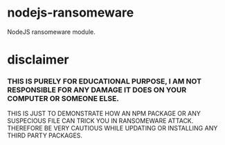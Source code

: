 # nodejs-ransomeware

NodeJS ransomeware module.

# disclaimer

### THIS IS PURELY FOR EDUCATIONAL PURPOSE, I AM NOT RESPONSIBLE FOR ANY DAMAGE IT DOES ON YOUR COMPUTER OR SOMEONE ELSE.

THIS IS JUST TO DEMONSTRATE HOW AN NPM PACKAGE OR ANY SUSPECIOUS FILE CAN TRICK YOU IN RANSOMEWARE ATTACK. THEREFORE BE VERY CAUTIOUS WHILE UPDATING OR INSTALLING ANY THIRD PARTY PACKAGES.
